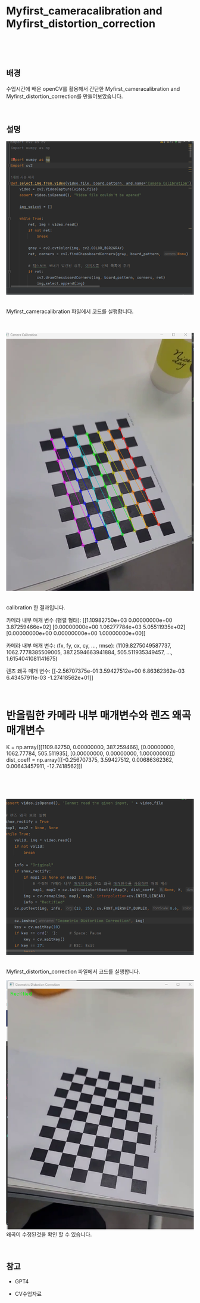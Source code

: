# Myfirst_cameracalibration and Myfirst_distortion_correction
<br/>
<br/>
<br/>




## 배경

 수업시간에 배운 openCV를 활용해서 간단한 Myfirst_cameracalibration and Myfirst_distortion_correction를 만들어보았습니다.
<br/>
<br/>
<br/>

## 설명
![코드화면](./1.png)

 <br/>
Myfirst_cameracalibration 파일에서 코드를 실행합니다.

 <br/>
 <br/>
 <br/>


![켈리 중간결과 사진](./2.png)


 <br/>
calibration 한 결과입니다.

카메라 내부 매개 변수 (행렬 형태):
[[1.10982750e+03 0.00000000e+00 3.87259466e+02]
 [0.00000000e+00 1.06277784e+03 5.05511935e+02]
 [0.00000000e+00 0.00000000e+00 1.00000000e+00]]

카메라 내부 매개 변수:
(fx, fy, cx, cy, ..., rmse): (1109.8275049587737, 1062.7778385509005, 387.2594663941884, 505.511935349457, ..., 1.6154041081141675)

렌즈 왜곡 매개 변수:
[[-2.56707375e-01  3.59427512e+00  6.86362362e-03  6.43457911e-03
  -1.27418562e+01]]

<br/>

# 반올림한 카메라 내부 매개변수와 렌즈 왜곡 매개변수
K = np.array([[1109.82750, 0.00000000, 387.259466],
              [0.00000000, 1062.77784, 505.511935],
              [0.00000000, 0.00000000, 1.00000000]])
dist_coeff = np.array([[-0.256707375, 3.59427512, 0.00686362362, 0.00643457911, -12.7418562]])

<br/>




<br/>
<br/>


![distort](./3.png)

<br/>
Myfirst_distortion_correction 파일에서 코드를 실행합니다.
<br/>


![distort](./4.png)
<br/>
왜곡이 수정된것을 확인 할 수 있습니다.





<br/>

## 참고

* GPT4

* CV수업자료


<br/><br/><br/>



